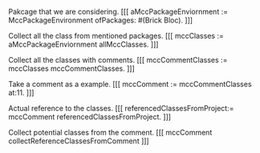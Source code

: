 Pakcage that we are considering.
[[[
			aMccPackageEnviornment := MccPackageEnvironment ofPackages: #(Brick Bloc).
			]]]

Collect all the class from mentioned packages.
[[[
			mccClasses := aMccPackageEnviornment allMccClasses.
			]]]

Collect all the classes with comments.
[[[
			mccCommentClasses := mccClasses mccCommentClasses.
			]]]

Take a comment as a example.
[[[
			mccComment := mccCommentClasses at:11.
			]]]

Actual reference to the classes.
[[[
			referencedClassesFromProject:= mccComment referencedClassesFromProject.
	]]]

Collect potential classes from the comment.
[[[
			mccComment collectReferenceClassesFromComment ]]]




